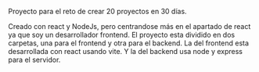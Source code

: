 Proyecto para el reto de crear 20 proyectos en 30 días.

Creado con react y NodeJs, pero centrandose más en el apartado de react ya que soy un desarrollador frontend. El proyecto esta dividido en dos carpetas,
una para el frontend y otra para el backend. La del frontend esta desarrollada con react usando vite. Y la del backend usa node y express para el servidor.
